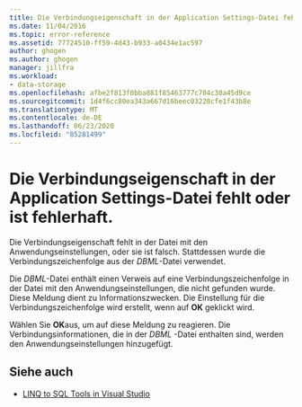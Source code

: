 ```yaml
---
title: Die Verbindungseigenschaft in der Application Settings-Datei fehlt oder ist fehlerhaft.
ms.date: 11/04/2016
ms.topic: error-reference
ms.assetid: 77724510-ff59-4d43-b933-a0434e1ac597
author: ghogen
ms.author: ghogen
manager: jillfra
ms.workload:
- data-storage
ms.openlocfilehash: afbe2f813f0bba881f85463777c704c30a45d9ce
ms.sourcegitcommit: 1d4f6cc80ea343a667d16beec03220cfe1f43b8e
ms.translationtype: MT
ms.contentlocale: de-DE
ms.lasthandoff: 06/23/2020
ms.locfileid: "85281499"
---
```

# <a name="the-connection-property-in-the-application-settings-file-is-missing-or-incorrect"></a>Die Verbindungseigenschaft in der Application Settings-Datei fehlt oder ist fehlerhaft.

Die Verbindungseigenschaft fehlt in der Datei mit den Anwendungseinstellungen, oder sie ist falsch. Stattdessen wurde die Verbindungszeichenfolge aus der *DBML*-Datei verwendet.

Die *DBML*-Datei enthält einen Verweis auf eine Verbindungszeichenfolge in der Datei mit den Anwendungseinstellungen, die nicht gefunden wurde. Diese Meldung dient zu Informationszwecken. Die Einstellung für die Verbindungszeichenfolge wird erstellt, wenn auf **OK** geklickt wird.

Wählen Sie **OK**aus, um auf diese Meldung zu reagieren. Die Verbindungsinformationen, die in der *DBML* -Datei enthalten sind, werden den Anwendungseinstellungen hinzugefügt.

## <a name="see-also"></a>Siehe auch

- [LINQ to SQL Tools in Visual Studio](../data-tools/linq-to-sql-tools-in-visual-studio2.md)
